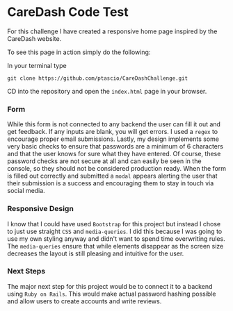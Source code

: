 # CareDash Code Test

For this challenge I have created a responsive home page inspired by the CareDash website.

To see this page in action simply do the following:

In your terminal type
```
git clone https://github.com/ptascio/CareDashChallenge.git
```

CD into the repository and open the ```index.html``` page in your browser.

### Form

While this form is not connected to any backend the user can fill it out and get feedback. If any inputs are blank, you will get errors. I used a ```regex``` to encourage proper email submissions. Lastly, my design implements some very basic checks to ensure that passwords are a minimum of 6 characters and that the user knows for sure what they have entered. Of course, these password checks are not secure at all and can easily be seen in the console, so they should not be considered production ready. When the form is filled out correctly and submitted a ```modal``` appears alerting the user that their submission is a success and encouraging them to stay in touch via social media.

### Responsive Design
I know that I could have used ```Bootstrap``` for this project but instead I chose to just use straight ```CSS``` and ```media-queries```. I did this because I was going to use my own styling anyway and didn't want to spend time overwriting rules. The ```media-queries``` ensure that while elements disappear as the screen size decreases the layout is still pleasing and intuitive for the user.  

### Next Steps
The major next step for this project would be to connect it to a backend using ```Ruby on Rails```. This would make actual password hashing possible and allow users to create accounts and write reviews.
